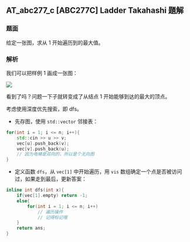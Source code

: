 ##  AT_abc277_c [ABC277C] Ladder Takahashi 題解

### 题面

给定一张图，求从 $1$ 开始遍历到的最大值。

### 解析

我们可以把样例 $1$ 画成一张图：

![](https://cdn.luogu.com.cn/upload/image_hosting/6m1bf5dd.png)

看到了吗？问题一下子就转变成了从结点 $1$ 开始能够到达的最大的顶点。

考虑使用深度优先搜索，即 dfs。

- 先存图，使用 `std::vector` 邻接表：

```cpp
for(int i = 1; i <= n; i++){
	std::cin >> u >> v;
    vec[u].push_back(v);
    vec[v].push_back(u);
    // 因为电梯是双向的，所以是个无向图
}
```

- 定义函数 `dfs`，从 `vec[1]` 中开始遍历，用 `vis` 数组确定一个点是否被访问过，如果走到最后，更新答案：

```cpp
inline int dfs(int x){
	if(vec[1].empty) return -1;
    else{
    	for(int i = 1; i <= n; i++)
        	// 遍历操作
            // 记得标记哦
    }
    return ans;
}
```

